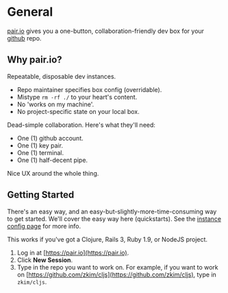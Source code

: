 # General

[pair.io](https://pair.io) gives you a one-button,
collaboration-friendly dev box for your [github](https://github.com)
repo.

## Why pair.io?

Repeatable, disposable dev instances.

  * Repo maintainer specifies box config (overridable).
  * Mistype `rm -rf ./` to your heart's
  content.
  * No 'works on my machine'.
  * No project-specific state on your local box.

Dead-simple collaboration. Here's what they'll need:

  * One (1) github account.
  * One (1) key pair.
  * One (1) terminal.
  * One (1) half-decent pipe.

Nice UX around the whole thing.

## Getting Started

There's an easy way, and an easy-but-slightly-more-time-consuming way to get
started.  We'll cover the easy way here (quickstarts). See the
[instance config page](/instance-config.html) for more info.

This works if you've got a Clojure, Rails 3, Ruby 1.9, or NodeJS
project.
  
1. Log in at [https://pair.io](https://pair.io).
2. Click **New Session**.
3. Type in the repo you want to work on.  For example, if you want to
work on [https://github.com/zkim/cljs](https://github.com/zkim/cljs),
type in `zkim/cljs`.


